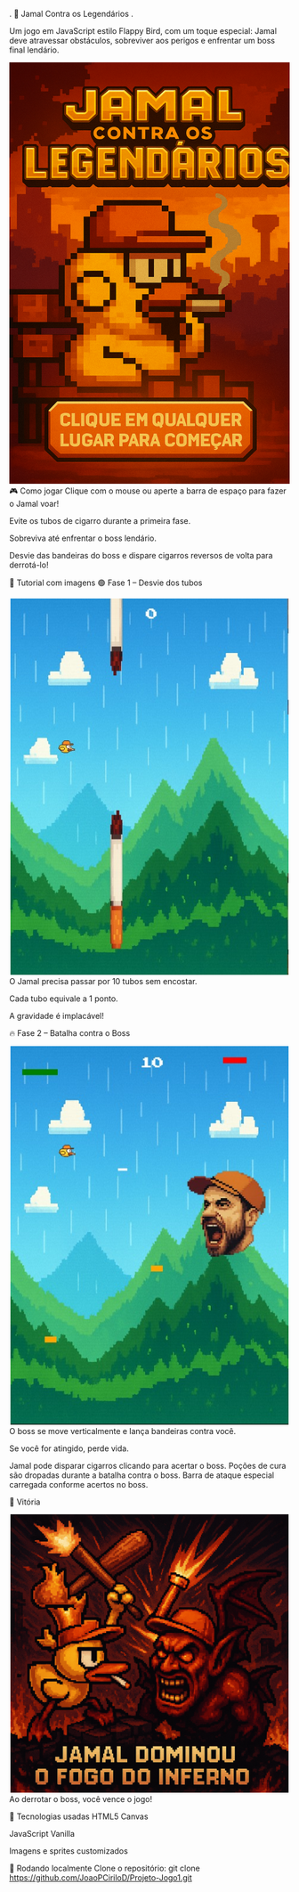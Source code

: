 . 🐤 Jamal Contra os Legendários . 

Um jogo em JavaScript estilo Flappy Bird, com um toque especial: Jamal deve atravessar obstáculos, sobreviver aos perigos e enfrentar um boss final lendário.

<div align="center"> <img src="img/menu.png" alt="Tela inicial do jogo" width="600"/> </div>
🎮 Como jogar
Clique com o mouse ou aperte a barra de espaço para fazer o Jamal voar!

Evite os tubos de cigarro durante a primeira fase.

Sobreviva até enfrentar o boss lendário.

Desvie das bandeiras do boss e dispare cigarros reversos de volta para derrotá-lo!

📸 Tutorial com imagens
🟢 Fase 1 – Desvie dos tubos
<div align="center"> <img src="img/tutorial-fase1.png" alt="Fase dos tubos" width="500"/> </div>
O Jamal precisa passar por 10 tubos sem encostar.

Cada tubo equivale a 1 ponto.

A gravidade é implacável!

🔥 Fase 2 – Batalha contra o Boss
<div align="center"> <img src="img/tutorial-boss.png" alt="Fase do boss" width="500"/> </div>
O boss se move verticalmente e lança bandeiras contra você.

Se você for atingido, perde vida.

Jamal pode disparar cigarros clicando para acertar o boss.
Poções de cura são dropadas durante a batalha contra o boss.
Barra de ataque especial carregada conforme acertos no boss. 

🏁 Vitória
<div align="center"> <img src="img/cutscene5.png" alt="Tela de vitória" width="500"/> </div>
Ao derrotar o boss, você vence o jogo!


🧪 Tecnologias usadas
HTML5 Canvas

JavaScript Vanilla

Imagens e sprites customizados

🚀 Rodando localmente
Clone o repositório:
git clone https://github.com/JoaoPCiriloD/Projeto-Jogo1.git<br>
